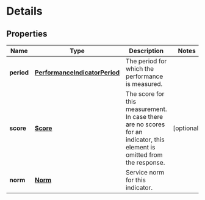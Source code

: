# Details

## Properties

 Name       | Type                                                            | Description                                                                                                              | Notes      
------------|-----------------------------------------------------------------|--------------------------------------------------------------------------------------------------------------------------|------------
 **period** | [**PerformanceIndicatorPeriod**](PerformanceIndicatorPeriod.md) | The period for which the performance is measured.                                                                        |
 **score**  | [**Score**](Score.md)                                           | The score for this measurement. In case there are no scores for an indicator, this element is omitted from the response. | [optional] 
 **norm**   | [**Norm**](Norm.md)                                             | Service norm for this indicator.                                                                                         | 



